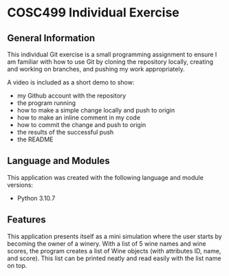 # COSC499 Individual Exercise

## General Information

This individual Git exercise is a small programming assignment to ensure I am familiar with how to use Git by cloning the repository locally, creating and working on branches, and pushing my work appropriately.

A video is included as a short demo to show:
* my Github account with the repository
* the program running
* how to make a simple change locally and push to origin
* how to make an inline comment in my code
* how to commit the change and push to origin
* the results of the successful push
* the README

## Language and Modules

This application was created with the following language and module versions:

- Python 3.10.7

## Features

This application presents itself as a mini simulation where the user starts by becoming the owner of a winery. With a list of 5 wine names and wine scores, the program creates a list of Wine objects (with attributes ID, name, and score). This list can be printed neatly and read easily with the list name on top.